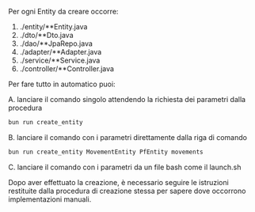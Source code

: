 Per ogni Entity da creare occorre:

1. ./entity/**Entity.java
2. ./dto/**Dto.java
3. ./dao/**JpaRepo.java
4. ./adapter/**Adapter.java
5. ./service/**Service.java
6. ./controller/**Controller.java

Per fare tutto in automatico puoi:

A. lanciare il comando singolo attendendo la richiesta dei parametri dalla procedura
```bash
bun run create_entity
```

B. lanciare il comando con i parametri direttamente dalla riga di comando
```bash
bun run create_entity MovementEntity PfEntity movements
```

C. lanciare il comando con i parametri da un file bash come il launch.sh

Dopo aver effettuato la creazione, è necessario seguire le istruzioni
restituite dalla procedura di creazione stessa per sapere dove occorrono implementazioni manuali.
